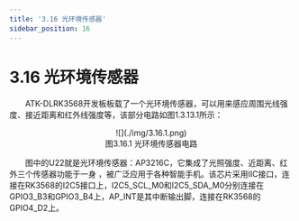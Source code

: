 ```yaml
---
title: '3.16 光环境传感器'
sidebar_position: 16
---
```


# 3.16 光环境传感器

&emsp;&emsp;ATK-DLRK3568开发板板载了一个光环境传感器，可以用来感应周围光线强度、接近距离和红外线强度等，该部分电路如图1.3.13.1所示：

<center>
![](./img/3.16.1.png)<br />
图3.16.1 光环境传感器电路
</center>

&emsp;&emsp;图中的U22就是光环境传感器：AP3216C，它集成了光照强度、近距离、红外三个传感器功能于一身 ，被广泛应用于各种智能手机。该芯片采用IIC接口，连接在RK3568的I2C5接口上，I2C5_SCL_M0和I2C5_SDA_M0分别连接在GPIO3_B3和GPIO3_B4上，AP_INT是其中断输出脚，连接在RK3568的GPIO4_D2上。

